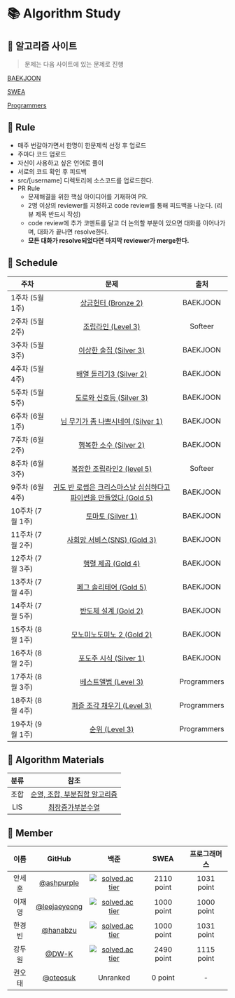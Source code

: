 # :books: Algorithm Study

## :orange_book: 알고리즘 사이트

> 문제는 다음 사이트에 있는 문제로 진행


[BAEKJOON](https://www.acmicpc.net/)

[SWEA](https://swexpertacademy.com/main/main.do)

[Programmers](https://programmers.co.kr/learn/challenges?tab=all_challenges)

## :ledger: Rule

- 매주 번갈아가면서 한명이 한문제씩 선정 후 업로드 
- 주마다 코드 업로드
- 자신이 사용하고 싶은 언어로 풀이
- 서로의 코드 확인 후 피드백
- src/[username] 디렉토리에 소스코드를 업로드한다.
- PR Rule
  - 문제해결을 위한 핵심 아이디어를 기재하여 PR.
  - 2명 이상의 reviewer를 지정하고 code review를 통해 피드백을 나눈다. (리뷰 제목 반드시 작성)
  - code review에 추가 코멘트를 달고 더 논의할 부분이 있으면 대화를 이어나가며, 대화가 끝나면 resolve한다.
  - **모든 대화가 resolve되었다면 마지막 reviewer가 merge한다.**
## :green_book: Schedule

|    주차     | 문제 | 출처 |
| ------ | :----------------------------------------------------------: | :------: |
| 1주차 (5월 1주)  |[상금헌터 (Bronze 2)](https://www.acmicpc.net/problem/15953)| BAEKJOON |
| 2주차 (5월 2주) |[조립라인 (Level 3)](https://softeer.ai/practice/info.do?eventIdx=1&psProblemId=403)| Softeer |
| 3주차 (5월 3주) |[이상한 술집 (Silver 3)](https://www.acmicpc.net/problem/13702)| BAEKJOON |
| 4주차 (5월 4주) |[배열 돌리기3 (Silver 2)](https://www.acmicpc.net/problem/16935)| BAEKJOON |
| 5주차 (5월 5주) |[도로와 신호등 (Silver 3)](https://www.acmicpc.net/problem/2980)| BAEKJOON |
| 6주차 (6월 1주) |[님 무기가 좀 나쁘시네여 (Silver 1)](https://www.acmicpc.net/problem/11387)| BAEKJOON |
| 7주차 (6월 2주) |[행복한 소수 (Silver 2)](https://www.acmicpc.net/problem/10434)| BAEKJOON |
| 8주차 (6월 3주) |[복잡한 조립라인2 (level 5)](https://softeer.ai/practice/info.do?eventIdx=1&psProblemId=405)| Softeer |
| 9주차 (6월 4주) |[귀도 반 로썸은 크리스마스날 심심하다고 파이썬을 만들었다 (Gold 5)](https://www.acmicpc.net/problem/6568)| BAEKJOON |
| 10주차 (7월 1주) |[토마토 (Silver 1)](https://www.acmicpc.net/problem/7569)| BAEKJOON |
| 11주차 (7월 2주) |[사회망 서비스(SNS) (Gold 3)](https://www.acmicpc.net/problem/2533)| BAEKJOON |
| 12주차 (7월 3주) |[행렬 제곱 (Gold 4)](https://www.acmicpc.net/problem/10830)| BAEKJOON |
| 13주차 (7월 4주) |[페그 솔리테어 (Gold 5)](https://www.acmicpc.net/problem/9207)| BAEKJOON |
| 14주차 (7월 5주) |[반도체 설계 (Gold 2)](https://www.acmicpc.net/problem/2352)| BAEKJOON |
| 15주차 (8월 1주) |[모노미노도미노 2 (Gold 2)](https://www.acmicpc.net/problem/20061)| BAEKJOON |
| 16주차 (8월 2주) |[포도주 시식 (Silver 1)](https://www.acmicpc.net/problem/2156)| BAEKJOON |
| 17주차 (8월 3주) |[베스트앨범 (Level 3)](https://programmers.co.kr/learn/courses/30/lessons/42579)| Programmers |
| 18주차 (8월 4주) |[퍼즐 조각 채우기 (Level 3)](https://programmers.co.kr/learn/courses/30/lessons/84021?language=cpp)| Programmers |
| 19주차 (9월 1주) |[순위 (Level 3)](https://programmers.co.kr/learn/courses/30/lessons/49191)| Programmers |

## :blue_book: Algorithm Materials

| 분류     |                     참조                              |
| :------: | :-----------------------------------------------: |
| 조합 | [순열, 조합, 부분집합 알고리즘](https://velog.io/@nunddu/%EC%99%84%EC%A0%84%ED%83%90%EC%83%89-%EC%95%8C%EA%B3%A0%EB%A6%AC%EC%A6%98)  |
| LIS | [최장증가부분수열](https://github.com/ashpurple/BOJ-Algorithm-Study/tree/main/Algorithm/LIS)  |


## 👦 Member
|이름|GitHub| 백준 | SWEA | 프로그래머스 |
|:---:|:---:|:------:|:------:|:------:|
|안세훈|[@ashpurple](https://github.com/ashpurple)| [![solved.ac tier](http://mazassumnida.wtf/api/mini/generate_badge?boj=ashpurple)](https://solved.ac/ashpurple) | 2110 point | 1031 point |
|이재영|[@leejaeyeong](https://github.com/leejaeyeong)| [![solved.ac tier](http://mazassumnida.wtf/api/mini/generate_badge?boj=dldustn48)](https://solved.ac/dldustn48) | 1000 point | 1000 point |
|한경빈|[@hanabzu](https://github.com/hanabzu)| [![solved.ac tier](http://mazassumnida.wtf/api/mini/generate_badge?boj=sefrd)](https://solved.ac/sefrd) | 1000 point | 1031 point |
|강두원|[@DW-K](https://github.com/DW-K)| [![solved.ac tier](http://mazassumnida.wtf/api/mini/generate_badge?boj=pch145)](https://solved.ac/pch145) | 2490 point | 1115 point |
|권오태|[@oteosuk](https://github.com/oteosuk)| Unranked | 0 point | - |
